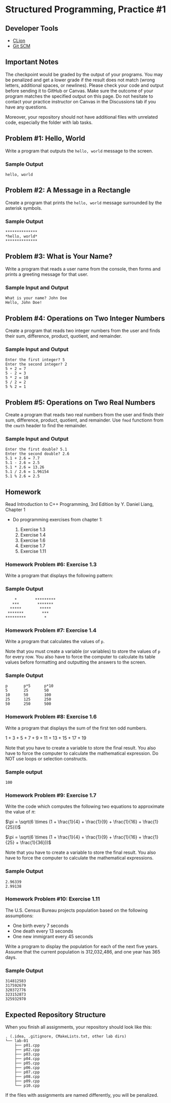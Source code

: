 Structured Programming, Practice #1
===================================

## Developer Tools

* [CLion](https://www.jetbrains.com/clion/download)
* [Git SCM](https://git-scm.com)

## Important Notes

The checkpoint would be graded by the output of your programs. You may be penalized and get a lower grade if the result does not match (wrong letters, additional spaces, or newlines). Please check your code and output before sending it to GitHub or Canvas. Make sure the outcome of your program matches the specified output on this page. Do not hesitate to contact your practice instructor on Canvas in the Discussions tab if you have any questions.

Moreover, your repository should not have additional files with unrelated code, especially the folder with lab tasks.

## Problem #1: Hello, World

Write a program that outputs the `hello, world` message to the screen.

### Sample Output

```
hello, world
```

## Problem #2: A Message in a Rectangle

Create a program that prints the `hello, world` message surrounded by the asterisk symbols.

### Sample Output

```
**************
*hello, world*
**************
```

## Problem #3: What is Your Name?

Write a program that reads a user name from the console, then forms and prints a greeting message for that user.

### Sample Input and Output

```
What is your name? John Doe
Hello, John Doe!
```

## Problem #4: Operations on Two Integer Numbers

Create a program that reads two integer numbers from the user and finds their sum, difference, product, quotient, and remainder.

### Sample Input and Output

```
Enter the first integer? 5
Enter the second integer? 2
5 + 2 = 7
5 - 2 = 3
5 * 2 = 10
5 / 2 = 2
5 % 2 = 1
```

## Problem #5: Operations on Two Real Numbers

Create a program that reads two real numbers from the user and finds their sum, difference, product, quotient, and remainder. Use `fmod` functionn from the `cmath` header to find the remainder.

### Sample Input and Output

```
Enter the first double? 5.1
Enter the second double? 2.6
5.1 + 2.6 = 7.7
5.1 - 2.6 = 2.5
5.1 * 2.6 = 13.26
5.1 / 2.6 = 1.96154
5.1 % 2.6 = 2.5
```

## Homework

Read Introduction to C++ Programming, 3rd Edition by Y. Daniel Liang, Chapter 1

* Do programming exercises from chapter 1:

  1. Exercise 1.3
  2. Exercise 1.4
  3. Exercise 1.6
  4. Exercise 1.7
  5. Exercise 1.11

### Homework Problem #6: Exercise 1.3

Write a program that displays the following pattern:

### Sample Output

```
    *        *********
   ***        *******
  *****        *****
 *******        ***
*********        *
```

### Homework Problem #7: Exercise 1.4

Write a program that calculates the values of `p`.

Note that you must create a variable (or variables) to store the values of `p` for every row. You also have to force the computer to calculate its table values before formatting and outputting the answers to the screen.

### Sample Output

```
p       p*5      p*10
5       25       50
10      50       100
25      125      250
50      250      500
```

### Homework Problem #8: Exercise 1.6

Write a program that displays the sum of the first ten odd numbers.

$1 + 3 + 5 + 7 + 9 + 11 + 13 + 15 + 17 + 19$

Note that you have to create a variable to store the final result. You also have to force the computer to calculate the mathematical expression. Do NOT use loops or selection constructs.

### Sample output

```
100
```

### Homework Problem #9: Exercise 1.7

Write the code which computes the following two equations to approximate the value of $\pi$:

$\pi = \sqrt(6 \times (1 + \frac{1}{4} + \frac{1}{9} + \frac{1}{16} + \frac{1}{25}))$

$\pi = \sqrt(6 \times (1 + \frac{1}{4} + \frac{1}{9} + \frac{1}{16} + \frac{1}{25} + \frac{1}{36}))$

Note that you have to create a variable to store the final result. You also have to force the computer to calculate the mathematical expressions.

### Sample Output

```
2.96339
2.99138
```

### Homework Problem #10: Exercise 1.11

The U.S. Census Bureau projects population based on the following assumptions:

* One birth every 7 seconds
* One death every 13 seconds
* One new immigrant every 45 seconds

Write a program to display the population for each of the next five years. Assume that the current population is 312,032,486, and one year has 365 days.

### Sample Output

```
314812583
317592679
320372776
323152873
325932970
```

## Expected Repository Structure

When you finish all assignments, your repository should look like this:

```
. (.idea, .gitignore, CMakeLists.txt, other lab dirs)
└── lab-01
    ├── p01.cpp
    ├── p02.cpp
    ├── p03.cpp
    ├── p04.cpp
    ├── p05.cpp
    ├── p06.cpp
    ├── p07.cpp
    ├── p08.cpp
    ├── p09.cpp
    └── p10.cpp
```

If the files with assignments are named differently, you will be penalized.
